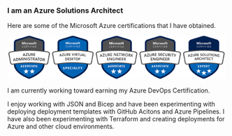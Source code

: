 ### I am an Azure Solutions Architect

Here are some of the Microsoft Azure certifications that I have obtained.

<img src="images\azure-administrator-associate-email.png" width=100><img src="images\azure-virtual-desktop-email.png" width=100><img src="images\azure-network-engineer-associate-email.png" width=100><img src="images\azure-security-engineer-associate-email.png" width=100><img src="images\azure-solutions-architect-expert-email.png" width=100>

I am currently working toward earning my Azure DevOps Certification.

I enjoy working with JSON and Bicep and have been experimenting with deploying deployment templates with GitHub Acitons and Azure Pipelines.  I have also been experimenting with Terraform and creating deployments for Azure and other cloud environments.

